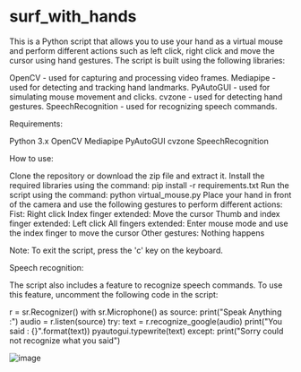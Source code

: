 # surf_with_hands


This is a Python script that allows you to use your hand as a virtual mouse and perform different actions such as left click, right click and move the cursor using hand gestures. The script is built using the following libraries:

OpenCV - used for capturing and processing video frames.
Mediapipe - used for detecting and tracking hand landmarks.
PyAutoGUI - used for simulating mouse movement and clicks.
cvzone - used for detecting hand gestures.
SpeechRecognition - used for recognizing speech commands.


Requirements:

Python 3.x
OpenCV
Mediapipe
PyAutoGUI
cvzone
SpeechRecognition


How to use:

Clone the repository or download the zip file and extract it.
Install the required libraries using the command: pip install -r requirements.txt
Run the script using the command: python virtual_mouse.py
Place your hand in front of the camera and use the following gestures to perform different actions:
Fist: Right click
Index finger extended: Move the cursor
Thumb and index finger extended: Left click
All fingers extended: Enter mouse mode and use the index finger to move the cursor
Other gestures: Nothing happens


Note: To exit the script, press the 'c' key on the keyboard.

Speech recognition:

The script also includes a feature to recognize speech commands. To use this feature, uncomment the following code in the script:

r = sr.Recognizer()
with sr.Microphone() as source:
    print("Speak Anything :")
    audio = r.listen(source)
    try:
        text = r.recognize_google(audio)
        print("You said : {}".format(text))
        pyautogui.typewrite(text)
    except:
        print("Sorry could not recognize what you said")




![image](https://github.com/johannvig/surf_without_hands/assets/102874093/c499f5fd-5736-4659-aa93-077d05c27358)
